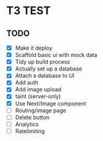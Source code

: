 # T3 TEST

## TODO

- [x] Make it deploy
- [x] Scaffold basic ui with mock data
- [x] Tidy up build process
- [x] Actually set up a database
- [x] Attach a database to UI
- [x] Add auth
- [x] Add image upload
- [x] taint (server-only)
- [x] Use Next/Image component
- [ ] Routing/image page
- [ ] Delete button
- [ ] Analytics
- [ ] Ratelimiting
